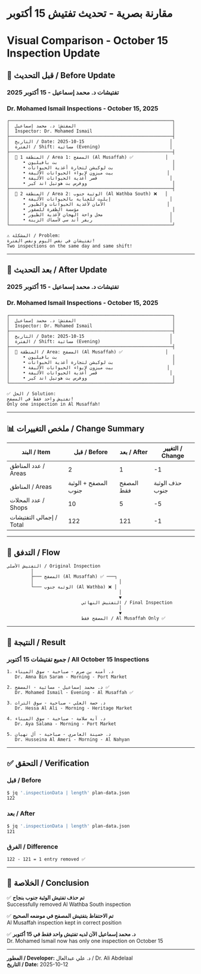 # مقارنة بصرية - تحديث تفتيش 15 أكتوبر
# Visual Comparison - October 15 Inspection Update

## 📅 قبل التحديث / Before Update

### تفتيشات د. محمد إسماعيل - 15 أكتوبر 2025
### Dr. Mohamed Ismail Inspections - October 15, 2025

```
┌─────────────────────────────────────────────────────────────┐
│  المفتش: د. محمد إسماعيل                                    │
│  Inspector: Dr. Mohamed Ismail                              │
├─────────────────────────────────────────────────────────────┤
│  التاريخ / Date: 2025-10-15                                │
│  الفترة / Shift: مسائية (Evening)                          │
├─────────────────────────────────────────────────────────────┤
│  📍 المنطقة 1 / Area 1: المصفح (Al Musaffah) ✅            │
│     • بت بافيليون                                           │
│     • بت لوكيشن لتجارة أغذية الحيوانات                      │
│     • بيت ميزون لإيواء الحيوانات الأليفة                    │
│     • قصر أغذية الحيوانات الأليفة                           │
│     • ووفرس بت هوتيل اند كير                                │
├─────────────────────────────────────────────────────────────┤
│  📍 المنطقة 2 / Area 2: الوثبة جنوب (Al Wathba South) ❌   │
│     • إيليت للعناية بالحيوانات الأليفة                      │
│     • الأمان لأغذية الحيوانات والطيور                       │
│     • مؤسسة الظفرة للصقور                                   │
│     • محل واحة الهجان لأغذية الطيور                         │
│     • ريفر أند سي لأسماك الزينة                             │
└─────────────────────────────────────────────────────────────┘

⚠️ المشكلة / Problem:
تفتيشان في نفس اليوم ونفس الفترة!
Two inspections on the same day and same shift!
```

---

## 📅 بعد التحديث / After Update

### تفتيشات د. محمد إسماعيل - 15 أكتوبر 2025
### Dr. Mohamed Ismail Inspections - October 15, 2025

```
┌─────────────────────────────────────────────────────────────┐
│  المفتش: د. محمد إسماعيل                                    │
│  Inspector: Dr. Mohamed Ismail                              │
├─────────────────────────────────────────────────────────────┤
│  التاريخ / Date: 2025-10-15                                │
│  الفترة / Shift: مسائية (Evening)                          │
├─────────────────────────────────────────────────────────────┤
│  📍 المنطقة / Area: المصفح (Al Musaffah) ✅                │
│     • بت بافيليون                                           │
│     • بت لوكيشن لتجارة أغذية الحيوانات                      │
│     • بيت ميزون لإيواء الحيوانات الأليفة                    │
│     • قصر أغذية الحيوانات الأليفة                           │
│     • ووفرس بت هوتيل اند كير                                │
└─────────────────────────────────────────────────────────────┘

✅ الحل / Solution:
تفتيش واحد فقط في المصفح!
Only one inspection in Al Musaffah!
```

---

## 📊 ملخص التغييرات / Change Summary

| البند / Item | قبل / Before | بعد / After | التغيير / Change |
|--------------|--------------|-------------|------------------|
| عدد المناطق / Areas | 2 | 1 | -1 |
| المناطق / Areas | المصفح + الوثبة جنوب | المصفح فقط | حذف الوثبة جنوب |
| عدد المحلات / Shops | 10 | 5 | -5 |
| إجمالي التفتيشات / Total | 122 | 121 | -1 |

---

## 🔄 التدفق / Flow

```
التفتيش الأصلي / Original Inspection
         │
         ├─── المصفح (Al Musaffah) ✅ ───┐
         │                                │
         └─── الوثبة جنوب (Al Wathba) ❌ │
                                          │
                                          ▼
                            التفتيش النهائي / Final Inspection
                                          │
                                          ▼
                            المصفح فقط / Al Musaffah Only ✅
```

---

## 🎯 النتيجة / Result

### جميع تفتيشات 15 أكتوبر / All October 15 Inspections

```
1. د. آمنه بن صرم - صباحية - سوق الميناء
   Dr. Amna Bin Saram - Morning - Port Market

2. د. محمد إسماعيل - مسائية - المصفح ✅
   Dr. Mohamed Ismail - Evening - Al Musaffah ✅

3. د. حصة العلي - صباحية - سوق التراث
   Dr. Hessa Al Ali - Morning - Heritage Market

4. د. آيه سلامة - صباحية - سوق الميناء
   Dr. Aya Salama - Morning - Port Market

5. د. حسينة العامري - صباحية - آل نهيان
   Dr. Husseina Al Ameri - Morning - Al Nahyan
```

---

## ✅ التحقق / Verification

### قبل / Before
```bash
$ jq '.inspectionData | length' plan-data.json
122
```

### بعد / After
```bash
$ jq '.inspectionData | length' plan-data.json
121
```

### الفرق / Difference
```
122 - 121 = 1 entry removed ✅
```

---

## 🎉 الخلاصة / Conclusion

✅ **تم حذف تفتيش الوثبة جنوب بنجاح**  
Successfully removed Al Wathba South inspection

✅ **تم الاحتفاظ بتفتيش المصفح في موضعه الصحيح**  
Al Musaffah inspection kept in correct position

✅ **د. محمد إسماعيل الآن لديه تفتيش واحد فقط في 15 أكتوبر**  
Dr. Mohamed Ismail now has only one inspection on October 15

---

**المطور / Developer:** د. علي عبدالعال / Dr. Ali Abdelaal  
**التاريخ / Date:** 2025-10-12
